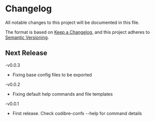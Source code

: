 # Changelog

All notable changes to this project will be documented in this file.

The format is based on [Keep a Changelog](https://keepachangelog.com/en/1.0.0/),
and this project adheres to [Semantic Versioning](https://semver.org/spec/v2.0.0.html).

## Next Release

-v0.0.3

- Fixing base config files to be exported

-v0.0.2

- Fixing default help commands and file templates

-v0.0.1

- First release. Check codibre-confs --help for command details
